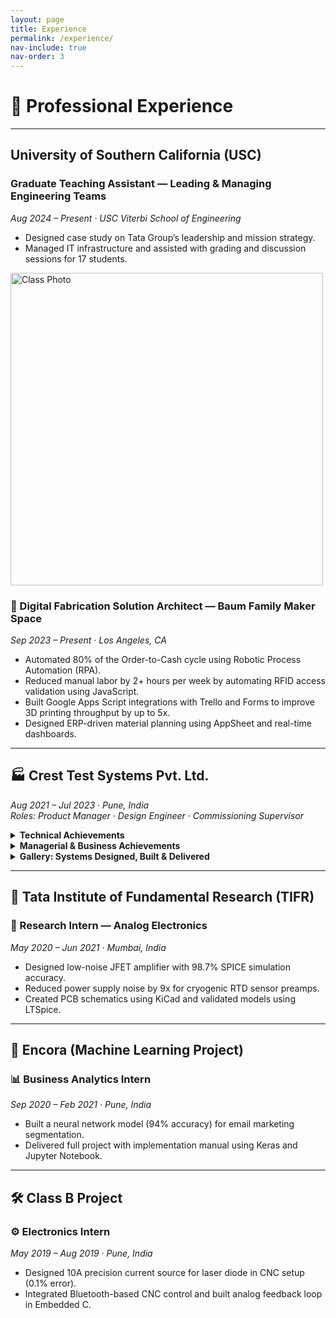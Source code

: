 ```yaml
---
layout: page
title: Experience
permalink: /experience/
nav-include: true
nav-order: 3
---
```


# 💼 Professional Experience

---

## University of Southern California (USC)
### Graduate Teaching Assistant — Leading & Managing Engineering Teams  
*Aug 2024 – Present · USC Viterbi School of Engineering*  
- Designed case study on Tata Group’s leadership and mission strategy.  
- Managed IT infrastructure and assisted with grading and discussion sessions for 17 students.
<img src="https://anikulkarn.github.io/portfolio/assets/img/ISE544_FA24_classphoto.jpg" alt="Class Photo" width="500"/>


### 🎯 Digital Fabrication Solution Architect — Baum Family Maker Space  
*Sep 2023 – Present · Los Angeles, CA*  
- Automated 80% of the Order-to-Cash cycle using Robotic Process Automation (RPA).  
- Reduced manual labor by 2+ hours per week by automating RFID access validation using JavaScript.  
- Built Google Apps Script integrations with Trello and Forms to improve 3D printing throughput by up to 5x.  
- Designed ERP-driven material planning using AppSheet and real-time dashboards.

---

## 🏭 Crest Test Systems Pvt. Ltd.  
*Aug 2021 – Jul 2023 · Pune, India*  
_Roles: Product Manager · Design Engineer · Commissioning Supervisor_

<details>
<summary><strong>Technical Achievements</strong></summary>

- Developed and shipped *19+ variants* of high-voltage testers (up to 200kV), integrating modular and reusable designs to support scalability and field deployment.
- Designed diagnostic-enabled *high-voltage probes* with safety interlocks and dielectric material studies — reduced setup time from *20 minutes to 5 minutes*.
- Built custom *test probes* for motor winding, vacuum, and gas circuit breaker testing — machined in Teflon and Derline to ensure HV safety margins.
- Designed *self-diagnostic PCBs* with 20ms analog comparator-based insulation breakdown detection using opto-isolated microcontroller logic.
- Developed *contact resistance meter* with 500A DC source and Kelvin's Bridge — achieved *97% accuracy* in micro/milliohm range.
- Applied *MBSE + parametric CAD* for rapid product customization — $6K configurations built in *under 3 days*.
- Reduced external wiring by *70%* by designing compact PCBs with UART, SPI, and I2C embedded communication.
- Built and validated a *10A constant current source* with analog feedback and 0.1% error, integrated into a CNC-controlled laser system.
- Achieved *±0.5% accuracy* through PLC-based ISO/IEC-compliant automated calibration routines for HV testers.
- Redesigned HMI UX for system diagnostics, modularity, and analytics — improved customer satisfaction by *80%*.

</details>

<details>
<summary><strong>Managerial & Business Achievements</strong></summary>

- Owned the *product roadmap* for HV testers, aligned with VOC feedback from 5+ Tier-1 OEM clients (ABB, Siemens, Alstom, Schneider, Crompton).
- Secured *first 10+ customers* in under 1.5 years by coordinating GTM strategy with sales, marketing, and support teams.
- Drove *10% YoY revenue growth* and improved *gross margin by 15%* through ERP automation and pricing optimization.
- Integrated BOM + ERP systems to automate part costing and reduce quoting time for $200K configurations by *30+ days*.
- Coordinated between hardware, software, and mechanical teams — defined a *Scrum Master role* and improved iteration speed by *30%*.
- Created ERP logic for raw material planning, MOQ/MSQ, SKU generation — scaled production of *19 HV testers* + *9 resistance meters*.
- Led on-site commissioning for 5+ national and 1 international client — *reduced debugging time by 70%* using automated diagnostics.
- Delivered SOPs, wiring diagrams, and installation guides — cut customer dependence and *reduced service calls by 90%*.
- Conducted team training and vendor onboarding to streamline operations across production and field deployments.

</details>

<details>
<summary><strong>Gallery: Systems Designed, Built & Delivered</strong></summary>

<img src="https://anikulkarn.github.io/portfolio/assets/img/crest_MTSparametricCAD.jpg" alt="3D Render of Motor Testing System" style="border-radius: 8px; max-width: 100%; margin-top: 1rem;" />
*Parametric CAD:* Modular internal architecture designed for HV insulation, scalability, and safe operator servicing - used for design approval process (DAP)

<img src="https://anikulkarn.github.io/portfolio/assets/img/crest_MTSlayout.jpg" alt="3D Render of factory layout" style="border-radius: 8px; max-width: 100%; margin-top: 1rem;" />
*Factory layout:* Testing cell layout with integrated safety interlocks, PC-HMI zone, and isolation boundaries

<img src="https://anikulkarn.github.io/portfolio/assets/img/crest_PCB.jpg" alt="Diagnostic PCB" style="border-radius: 8px; max-width: 100%; margin-top: 1rem;" />
*PCB with self-diagnostics:* Self-diagnostic controller board with opto-isolated trip logic and analog feedback for insulation testing

<img src="https://anikulkarn.github.io/portfolio/assets/img/crest_CRM.jpg" alt="Contact Resistance Tester" style="border-radius: 8px; max-width: 100%; margin-top: 1rem;" />
*Contact Resistance Meter:* 500A contact resistance meter with HMI control and diagnostics — configured for rapid deployment to Tier-1 OEM client (Schneider)

<img src="https://anikulkarn.github.io/portfolio/assets/img/crest_hipot.jpg" alt="Hipot Tester" style="border-radius: 8px; max-width: 100%; margin-top: 1rem;" />
*AC Hipot Tester:* Fully customized 10kV/500mA insulation tester with analog controls & interlocks (export quality - for sale in USA and Australia)

<img src="https://anikulkarn.github.io/portfolio/assets/img/crest_VFD.jpg" alt="VFD Integration" style="border-radius: 8px; max-width: 100%; margin-top: 1rem;" />
*VFD Integration:* High-current control using variable frequency drive for automated motor testing

<img src="https://anikulkarn.github.io/portfolio/assets/img/crest_busbars.jpg" alt="Power Bus Bars" style="border-radius: 8px; max-width: 100%; margin-top: 1rem;" />
*Power Bus Bars:* High current terminals & busbars custom-designed for +1000A current with active and passive short-circuit protection and earthing connectors

<img src="https://anikulkarn.github.io/portfolio/assets/img/crest_relays.jpg" alt="Relay bank" style="border-radius: 8px; max-width: 100%; margin-top: 1rem;" />
*Relay Bank:* Modular relay/optocoupler boards mounted on custom rack — enabling real-time multi-channel control and sensing using PLC

<img src="https://anikulkarn.github.io/portfolio/assets/img/crest_MTSfabrication.jpg" alt="Fabrication Inspection" style="border-radius: 8px; max-width: 100%; margin-top: 1rem;" />
*Fabrication:* Fabrication inspection of motor tester enclosure with local suppliers from India

<img src="https://anikulkarn.github.io/portfolio/assets/img/crest_MTSready.jpg" alt="Final Motor Testing System" style="border-radius: 8px; max-width: 100%; margin-top: 1.5rem;" />
*Ready-to-ship System:* Final motor tester cabinet with lockable panel access and product-standardized color scheme (accepted by Tier-1 OEMs)

</details>

---

## 🧪 Tata Institute of Fundamental Research (TIFR)
### 🔬 Research Intern — Analog Electronics  
*May 2020 – Jun 2021 · Mumbai, India*  
- Designed low-noise JFET amplifier with 98.7% SPICE simulation accuracy.  
- Reduced power supply noise by 9x for cryogenic RTD sensor preamps.  
- Created PCB schematics using KiCad and validated models using LTSpice.

---

## 🧠 Encora (Machine Learning Project)
### 📊 Business Analytics Intern  
*Sep 2020 – Feb 2021 · Pune, India*  
- Built a neural network model (94% accuracy) for email marketing segmentation.  
- Delivered full project with implementation manual using Keras and Jupyter Notebook.

---

## 🛠️ Class B Project
### ⚙️ Electronics Intern  
*May 2019 – Aug 2019 · Pune, India*  
- Designed 10A precision current source for laser diode in CNC setup (0.1% error).  
- Integrated Bluetooth-based CNC control and built analog feedback loop in Embedded C.
